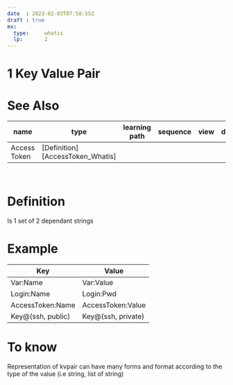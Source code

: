 ```yaml
---
date  : 2023-02-03T07:58:55Z
draft : true
mx:  
  type:     whatis
  lp:       2
---
```


# 1 Key Value Pair

# See Also 

|name|type|learning path|sequence|view|desc|
|-|-|-|-|-|-|
|Access Token|[Definition][AccessToken_Whatis]|
<br>

# Definition
Is 1 set of 2 dependant strings 
# Example

|Key|Value|
|-|-|
|Var:Name|Var:Value|
|Login:Name|Login:Pwd|
|AccessToken:Name|AccessToken:Value|
|Key@(ssh, public)|Key@(ssh, private)|

# To know
Representation of kvpair can have many forms and format according to the type of the value (i.e string, list of string) 
